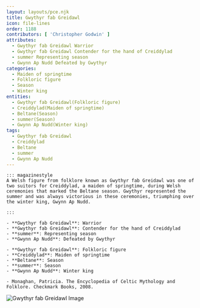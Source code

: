 ```yaml
---
layout: layouts/pce.njk
title: Gwythyr fab Greidawl
icon: file-lines
order: 1188
contributors: [ 'Christopher Godwin' ]
attributes:
  - Gwythyr fab Greidawl Warrior
  - Gwythyr fab Greidawl Contender for the hand of Creiddylad
  - summer Representing season
  - Gwynn Ap Nudd Defeated by Gwythyr
categories:
  - Maiden of springtime
  - Folkloric figure
  - Season
  - Winter king
entities:
  - Gwythyr fab Greidawl(Folkloric figure)
  - Creiddylad(Maiden of springtime)
  - Beltane(Season)
  - summer(Season)
  - Gwynn Ap Nudd(Winter king)
tags:
  - Gwythyr fab Greidawl
  - Creiddylad
  - Beltane
  - summer
  - Gwynn Ap Nudd
---
```

``` tab [group1:Info]
::: magazinestyle
A Welsh figure from folklore known as Gwythyr fab Greidawl was one of two suitors for Creiddylad, a maiden of springtime, during Welsh ceremonies that marked the Beltane season. Gwythyr represented the summer and was always victorious in these ceremonies, triumphing over the winter king, Gwynn Ap Nudd.

:::
```
``` tab [group1:Attributes]
- **Gwythyr fab Greidawl**: Warrior
- **Gwythyr fab Greidawl**: Contender for the hand of Creiddylad
- **summer**: Representing season
- **Gwynn Ap Nudd**: Defeated by Gwythyr
```
``` tab [group1:Entities]
- **Gwythyr fab Greidawl**: Folkloric figure
- **Creiddylad**: Maiden of springtime
- **Beltane**: Season
- **summer**: Season
- **Gwynn Ap Nudd**: Winter king
```
``` tab [group1:Sources]
- Monaghan, Patricia. The Encyclopedia of Celtic Mythology and Folklore. Checkmark Books, 2008.
```
![Gwythyr fab Greidawl Image]([None])
